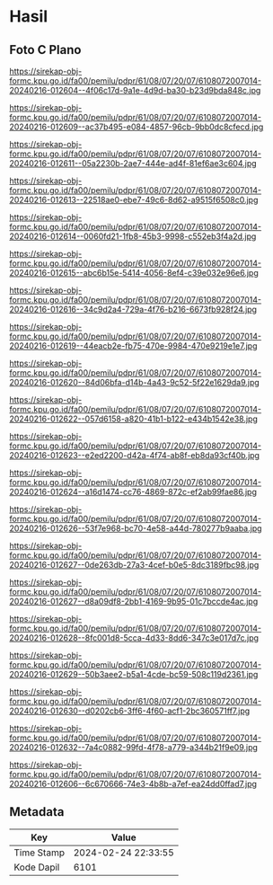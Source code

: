 # Hasil

## Foto C Plano

https://sirekap-obj-formc.kpu.go.id/fa00/pemilu/pdpr/61/08/07/20/07/6108072007014-20240216-012604--4f06c17d-9a1e-4d9d-ba30-b23d9bda848c.jpg

https://sirekap-obj-formc.kpu.go.id/fa00/pemilu/pdpr/61/08/07/20/07/6108072007014-20240216-012609--ac37b495-e084-4857-96cb-9bb0dc8cfecd.jpg

https://sirekap-obj-formc.kpu.go.id/fa00/pemilu/pdpr/61/08/07/20/07/6108072007014-20240216-012611--05a2230b-2ae7-444e-ad4f-81ef6ae3c604.jpg

https://sirekap-obj-formc.kpu.go.id/fa00/pemilu/pdpr/61/08/07/20/07/6108072007014-20240216-012613--22518ae0-ebe7-49c6-8d62-a9515f6508c0.jpg

https://sirekap-obj-formc.kpu.go.id/fa00/pemilu/pdpr/61/08/07/20/07/6108072007014-20240216-012614--0060fd21-1fb8-45b3-9998-c552eb3f4a2d.jpg

https://sirekap-obj-formc.kpu.go.id/fa00/pemilu/pdpr/61/08/07/20/07/6108072007014-20240216-012615--abc6b15e-5414-4056-8ef4-c39e032e96e6.jpg

https://sirekap-obj-formc.kpu.go.id/fa00/pemilu/pdpr/61/08/07/20/07/6108072007014-20240216-012616--34c9d2a4-729a-4f76-b216-6673fb928f24.jpg

https://sirekap-obj-formc.kpu.go.id/fa00/pemilu/pdpr/61/08/07/20/07/6108072007014-20240216-012619--44eacb2e-fb75-470e-9984-470e9219e1e7.jpg

https://sirekap-obj-formc.kpu.go.id/fa00/pemilu/pdpr/61/08/07/20/07/6108072007014-20240216-012620--84d06bfa-d14b-4a43-9c52-5f22e1629da9.jpg

https://sirekap-obj-formc.kpu.go.id/fa00/pemilu/pdpr/61/08/07/20/07/6108072007014-20240216-012622--057d6158-a820-41b1-b122-e434b1542e38.jpg

https://sirekap-obj-formc.kpu.go.id/fa00/pemilu/pdpr/61/08/07/20/07/6108072007014-20240216-012623--e2ed2200-d42a-4f74-ab8f-eb8da93cf40b.jpg

https://sirekap-obj-formc.kpu.go.id/fa00/pemilu/pdpr/61/08/07/20/07/6108072007014-20240216-012624--a16d1474-cc76-4869-872c-ef2ab99fae86.jpg

https://sirekap-obj-formc.kpu.go.id/fa00/pemilu/pdpr/61/08/07/20/07/6108072007014-20240216-012626--53f7e968-bc70-4e58-a44d-780277b9aaba.jpg

https://sirekap-obj-formc.kpu.go.id/fa00/pemilu/pdpr/61/08/07/20/07/6108072007014-20240216-012627--0de263db-27a3-4cef-b0e5-8dc3189fbc98.jpg

https://sirekap-obj-formc.kpu.go.id/fa00/pemilu/pdpr/61/08/07/20/07/6108072007014-20240216-012627--d8a09df8-2bb1-4169-9b95-01c7bccde4ac.jpg

https://sirekap-obj-formc.kpu.go.id/fa00/pemilu/pdpr/61/08/07/20/07/6108072007014-20240216-012628--8fc001d8-5cca-4d33-8dd6-347c3e017d7c.jpg

https://sirekap-obj-formc.kpu.go.id/fa00/pemilu/pdpr/61/08/07/20/07/6108072007014-20240216-012629--50b3aee2-b5a1-4cde-bc59-508c119d2361.jpg

https://sirekap-obj-formc.kpu.go.id/fa00/pemilu/pdpr/61/08/07/20/07/6108072007014-20240216-012630--d0202cb6-3ff6-4f60-acf1-2bc360571ff7.jpg

https://sirekap-obj-formc.kpu.go.id/fa00/pemilu/pdpr/61/08/07/20/07/6108072007014-20240216-012632--7a4c0882-99fd-4f78-a779-a344b21f9e09.jpg

https://sirekap-obj-formc.kpu.go.id/fa00/pemilu/pdpr/61/08/07/20/07/6108072007014-20240216-012606--6c670666-74e3-4b8b-a7ef-ea24dd0ffad7.jpg


## Metadata

| Key        | Value               |
| ---------- | ------------------- |
| Time Stamp | 2024-02-24 22:33:55 |
| Kode Dapil | 6101                |



